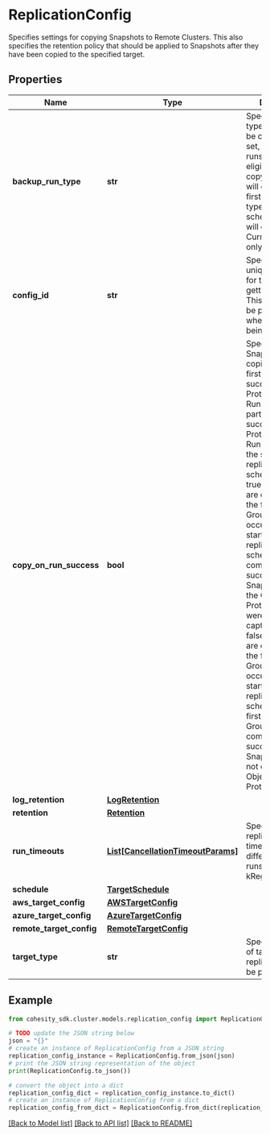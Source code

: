 # ReplicationConfig

Specifies settings for copying Snapshots to Remote Clusters. This also specifies the retention policy that should be applied to Snapshots after they have been copied to the specified target.

## Properties

Name | Type | Description | Notes
------------ | ------------- | ------------- | -------------
**backup_run_type** | **str** | Specifies which type of run should be copied, if not set, all types of runs will be eligible for copying. If set, this will ensure that the first run of given type in the scheduled period will get copied. Currently, this can only be set to Full. | [optional] 
**config_id** | **str** | Specifies the unique identifier for the target getting added. This field need to be passed only when policies are being updated. | [optional] 
**copy_on_run_success** | **bool** | Specifies if Snapshots are copied from the first completely successful Protection Group Run or the first partially successful Protection Group Run occurring at the start of the replication schedule. &lt;br&gt; If true, Snapshots are copied from the first Protection Group Run occurring at the start of the replication schedule that was completely successful i.e. Snapshots for all the Objects in the Protection Group were successfully captured. &lt;br&gt; If false, Snapshots are copied from the first Protection Group Run occurring at the start of the replication schedule, even if first Protection Group Run was not completely successful i.e. Snapshots were not captured for all Objects in the Protection Group. | [optional] 
**log_retention** | [**LogRetention**](LogRetention.md) |  | [optional] 
**retention** | [**Retention**](Retention.md) |  | 
**run_timeouts** | [**List[CancellationTimeoutParams]**](CancellationTimeoutParams.md) | Specifies the replication/archival timeouts for different type of runs(kFull, kRegular etc.). | [optional] 
**schedule** | [**TargetSchedule**](TargetSchedule.md) |  | 
**aws_target_config** | [**AWSTargetConfig**](AWSTargetConfig.md) |  | [optional] 
**azure_target_config** | [**AzureTargetConfig**](AzureTargetConfig.md) |  | [optional] 
**remote_target_config** | [**RemoteTargetConfig**](RemoteTargetConfig.md) |  | [optional] 
**target_type** | **str** | Specifies the type of target to which replication need to be performed. | 

## Example

```python
from cohesity_sdk.cluster.models.replication_config import ReplicationConfig

# TODO update the JSON string below
json = "{}"
# create an instance of ReplicationConfig from a JSON string
replication_config_instance = ReplicationConfig.from_json(json)
# print the JSON string representation of the object
print(ReplicationConfig.to_json())

# convert the object into a dict
replication_config_dict = replication_config_instance.to_dict()
# create an instance of ReplicationConfig from a dict
replication_config_from_dict = ReplicationConfig.from_dict(replication_config_dict)
```
[[Back to Model list]](../README.md#documentation-for-models) [[Back to API list]](../README.md#documentation-for-api-endpoints) [[Back to README]](../README.md)


